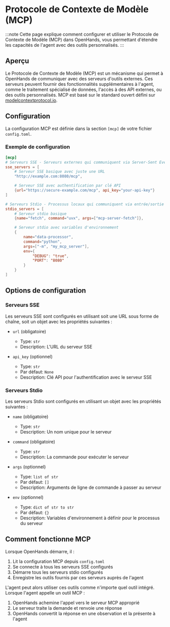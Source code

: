 # Protocole de Contexte de Modèle (MCP)

:::note
Cette page explique comment configurer et utiliser le Protocole de Contexte de Modèle (MCP) dans OpenHands, vous permettant d'étendre les capacités de l'agent avec des outils personnalisés.
:::

## Aperçu

Le Protocole de Contexte de Modèle (MCP) est un mécanisme qui permet à OpenHands de communiquer avec des serveurs d'outils externes. Ces serveurs peuvent fournir des fonctionnalités supplémentaires à l'agent, comme le traitement spécialisé de données, l'accès à des API externes, ou des outils personnalisés. MCP est basé sur le standard ouvert défini sur [modelcontextprotocol.io](https://modelcontextprotocol.io).

## Configuration

La configuration MCP est définie dans la section `[mcp]` de votre fichier `config.toml`.

### Exemple de configuration

```toml
[mcp]
# Serveurs SSE - Serveurs externes qui communiquent via Server-Sent Events
sse_servers = [
    # Serveur SSE basique avec juste une URL
    "http://example.com:8080/mcp",

    # Serveur SSE avec authentification par clé API
    {url="https://secure-example.com/mcp", api_key="your-api-key"}
]

# Serveurs Stdio - Processus locaux qui communiquent via entrée/sortie standard
stdio_servers = [
    # Serveur stdio basique
    {name="fetch", command="uvx", args=["mcp-server-fetch"]},

    # Serveur stdio avec variables d'environnement
    {
        name="data-processor",
        command="python",
        args=["-m", "my_mcp_server"],
        env={
            "DEBUG": "true",
            "PORT": "8080"
        }
    }
]
```

## Options de configuration

### Serveurs SSE

Les serveurs SSE sont configurés en utilisant soit une URL sous forme de chaîne, soit un objet avec les propriétés suivantes :

- `url` (obligatoire)
  - Type: `str`
  - Description: L'URL du serveur SSE

- `api_key` (optionnel)
  - Type: `str`
  - Par défaut: `None`
  - Description: Clé API pour l'authentification avec le serveur SSE

### Serveurs Stdio

Les serveurs Stdio sont configurés en utilisant un objet avec les propriétés suivantes :

- `name` (obligatoire)
  - Type: `str`
  - Description: Un nom unique pour le serveur

- `command` (obligatoire)
  - Type: `str`
  - Description: La commande pour exécuter le serveur

- `args` (optionnel)
  - Type: `list of str`
  - Par défaut: `[]`
  - Description: Arguments de ligne de commande à passer au serveur

- `env` (optionnel)
  - Type: `dict of str to str`
  - Par défaut: `{}`
  - Description: Variables d'environnement à définir pour le processus du serveur

## Comment fonctionne MCP

Lorsque OpenHands démarre, il :

1. Lit la configuration MCP depuis `config.toml`
2. Se connecte à tous les serveurs SSE configurés
3. Démarre tous les serveurs stdio configurés
4. Enregistre les outils fournis par ces serveurs auprès de l'agent

L'agent peut alors utiliser ces outils comme n'importe quel outil intégré. Lorsque l'agent appelle un outil MCP :

1. OpenHands achemine l'appel vers le serveur MCP approprié
2. Le serveur traite la demande et renvoie une réponse
3. OpenHands convertit la réponse en une observation et la présente à l'agent